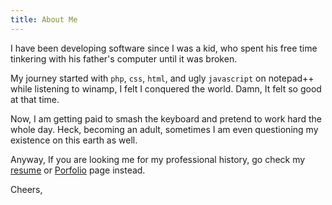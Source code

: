 ```yaml
---
title: About Me
---
```


I have been developing software since I was a kid, who spent his free time tinkering with his father's computer until it was broken.

My journey started with `php`, `css`, `html`, and ugly `javascript` on notepad++ while listening to winamp, I felt I conquered the world. Damn, It felt so good at that time.

Now, I am getting paid to smash the keyboard and pretend to work hard the whole day. Heck, becoming an adult, sometimes I am even questioning my existence on this earth as well.


Anyway, If you are looking me for my professional history, go check my [resume](/resume) or [Porfolio](/portfolio) page instead. 

Cheers,